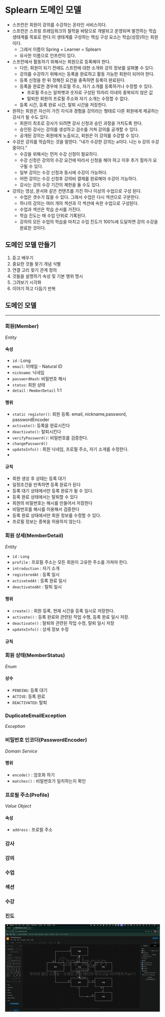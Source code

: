 # Splearn 도메인 모델
- 스프런은 회원이 강의를 수강하는 온라인 서비스이다.
- 스프런은 스프링 프레임워크의 철학을 바탕으로 개발되고 운영되며 발전하는 학습 생태계를 목표로 한다.이 생태계를 구성하는 핵심 구성 요소는 학습(성장)하는 회원이다.
    - 그래서 이름이 Spring + Learner = Splearn
    - 유사한 이름으로 인프런이 있다.
- 스프런에서 활동하기 위해서는 회원으로 등록해야 한다.
    - 다만, 회원이 되기 전에도 스프런에 대한 소개와 강의 정보를 살펴볼 수 있다.
    - 강의를 수강하기 위해서는 등록을 완료하고 활동 가능한 회원이 되어야 한다.
    - 등록 신청을 한 뒤 정해진 요건을 충족하면 등록이 완료된다.
    - 등록을 완료한 경우에 프로필 주소, 자기 소개를 등록하거나 수정할 수 있다.
        - 프로필 주소는 알파벳과 숫자로 구성된 15자리 이내의 중복되지 않은 값
        - 탈퇴한 회원의 프로필 주소와 자기 소개는 수정할 수 없다.
    - 등록 시간, 등록 완료 시간, 탈퇴 시간을 저장한다.
- 원하는 회원은 자신이 가진 지식과 경험을 강의라는 형태로 다른 회원에게 제공하는 강사가 될 수도 있다.
    - 회원이 최초로 강사가 되려면 강사 신청과 승인 과정을 거치도록 한다.
    - 승인된 강사는 강의를 생성하고 검수를 거쳐 강의를 공개할 수 있다.
    - 공개된 강의는 회원에게 노출되고, 회원은 이 강의를 수강할 수 있다.
- 수강은 강의를 학습하는 것을 말한다. "내가 수강한 강의는 a이다. 나는 b 강의 수강중이다."
    - 수강을 위해서는 먼저 수강 신청이 필요하다.
    - 수강 신청은 강의의 수강 요건에 따라서 신청을 해야 하고 이후 추가 절차가 요구될 수 있다.
    - 일부 강의는 수강 신청과 동시에 수강이 가능하다.
    - 어떤 강의는 수강 신청후 강의비 결제를 완료해야 수강이 가능하다.
    - 강사는 강의 수강 기간의 제한을 둘 수도 있다.
- 강의는 영상, 문서와 같은 컨텐츠를 가진 하나 이상의 수업으로 구성 된다.
    - 수업은 갯수가 많을 수 있다. 그래서 수업은 다시 섹션으로 구분한다.
    - 하나의 강의는 여러 개의 섹션과 각 섹션에 속한 수업으로 구성된다.
    - 수업과 섹션은 학습 순서를 가진다.
    - 학습 진도는 매 수업 단위로 기록된다.
    - 강의의 모든 수업의 학습을 마치고 수업 진도가 100%에 도달하면 강의 수강을 완료한 것이다.

## 도메인 모델 만들기
1. 듣고 배우기
2. 중요한 것들 찾기 개념 식별
3. 연결 고리 찾기 관계 정의
4. 것들을 설명하기 속성 및 기본 행위 명시
5. 그려보기 시각화
6. 이야기 하고 다듬기 반복


## 도메인 모델

---

### 회원(Member)
_Entity_

#### 속성
- `id` : Long
- `email`: 이메일 - Natural ID
- `nickname`: 닉네임
- `passwordHash`: 비밀번호 해시
- `status`: 회원 상태
- `detail` : `MemberDetail` 1:1
#### 행위
- `static register()`: 회원 등록: email, nickname,password, passwordEncoder
- `activate()`: 등록을 완료시킨다
- `deactivate()`: 탈퇴시킨다
- `verifyPassword()`: 비밀번호를 검증한다.
- `changePassword()`
- `updateInfo()` : 회원 닉네임, 프로필 주소, 자기 소개를 수정한다.
- 
#### 규칙
- 회원 생성 후 상태는 등록 대기
- 일정조건을 만족하면 등록 완료가 된다
- 등록 대기 상태에서만 등록 완료가 될 수 있다.
- 등록 완료 상태에서는 탈퇴할 수 있다
- 회원의 비밀번호는 해시를 만들어서 저장한다
- 비밀번호를 해시를 이용해서 검증한다
- 등록 완료 상태에서만 회원 정보를 수정할 수 있다.
- 프로필 정보는 중복을 허용하지 않는다.

### 회원 상세(MemberDetail)
_Entity_
- `id` : `Long`
- `profile` : 프로필 주소는 모든 회원이 고유한 주소를 가져야 한다.
- `introduction` : 자기 소개
- `registeredAt` : 등록 일시
- `activatedAt` : 등록 완료 일시
- `deactivatedAt` : 탈퇴 일시

#### 행위
- `create()` : 회원 등록, 현재 시간을 등록 일시로 저장한다.
- `activate()` : 등록 완료와 관련된 작업 수행, 등록 완료 일시 저장.
- `deactivate()` : 탈퇴와 관련된 작업 수정, 탈퇴 일시 저장
- `updateInfo()` : 상세 정보 수정
#### 규칙


### 회원 상태(MemberStatus)
_Enum_
#### 상수
- `PENDING`: 등록 대기
- `ACTIVE`: 등록 완료
- `DEACTIVATED`: 탈퇴

### DuplicateEmailException
_Exception_ 

### 비밀번호 인코더(PasswordEncoder)
_Domain Service_

#### 행위
- `encode()` : 암호화 하기
- `matches()` : 비밀번호가 일치하는지 확인

### 프로필 주소(Profile)
_Value Object_
#### 속성
- `address` : 프로필 주소

### 강사

### 강의

### 수업

### 섹션

### 수강

### 진도

![img.png](domain-model.png)